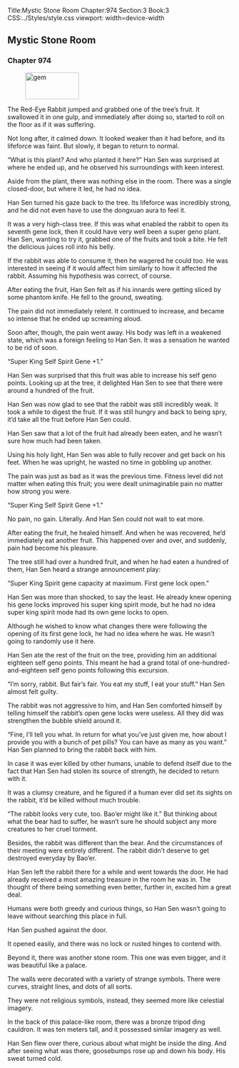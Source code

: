 Title:Mystic Stone Room 
Chapter:974 
Section:3 
Book:3 
CSS:../Styles/style.css 
viewport: width=device-width
  
## Mystic Stone Room
### Chapter 974
  
<figure>
	<img src="../Images/gem.gif" alt="gem" id="gem" width="120" height="60" />
</figure>
  

  
The Red-Eye Rabbit jumped and grabbed one of the tree’s fruit. It swallowed it in one gulp, and immediately after doing so, started to roll on the floor as if it was suffering.

Not long after, it calmed down. It looked weaker than it had before, and its lifeforce was faint. But slowly, it began to return to normal.

“What is this plant? And who planted it here?” Han Sen was surprised at where he ended up, and he observed his surroundings with keen interest.

Aside from the plant, there was nothing else in the room. There was a single closed-door, but where it led, he had no idea.

Han Sen turned his gaze back to the tree. Its lifeforce was incredibly strong, and he did not even have to use the dongxuan aura to feel it.

It was a very high-class tree. If this was what enabled the rabbit to open its seventh gene lock, then it could have very well been a super geno plant. Han Sen, wanting to try it, grabbed one of the fruits and took a bite. He felt the delicious juices roll into his belly.

If the rabbit was able to consume it, then he wagered he could too. He was interested in seeing if it would affect him similarly to how it affected the rabbit. Assuming his hypothesis was correct, of course.

After eating the fruit, Han Sen felt as if his innards were getting sliced by some phantom knife. He fell to the ground, sweating.

The pain did not immediately relent. It continued to increase, and became so intense that he ended up screaming aloud.

Soon after, though, the pain went away. His body was left in a weakened state, which was a foreign feeling to Han Sen. It was a sensation he wanted to be rid of soon.

“Super King Self Spirit Gene +1.”

Han Sen was surprised that this fruit was able to increase his self geno points. Looking up at the tree, it delighted Han Sen to see that there were around a hundred of the fruit.

Han Sen was now glad to see that the rabbit was still incredibly weak. It took a while to digest the fruit. If it was still hungry and back to being spry, it’d take all the fruit before Han Sen could.

Han Sen saw that a lot of the fruit had already been eaten, and he wasn’t sure how much had been taken.

Using his holy light, Han Sen was able to fully recover and get back on his feet. When he was upright, he wasted no time in gobbling up another.

The pain was just as bad as it was the previous time. Fitness level did not matter when eating this fruit; you were dealt unimaginable pain no matter how strong you were.

“Super King Self Spirit Gene +1.”

No pain, no gain. Literally. And Han Sen could not wait to eat more.

After eating the fruit, he healed himself. And when he was recovered, he’d immediately eat another fruit. This happened over and over, and suddenly, pain had become his pleasure.

The tree still had over a hundred fruit, and when he had eaten a hundred of them, Han Sen heard a strange announcement play:

“Super King Spirit gene capacity at maximum. First gene lock open.”

Han Sen was more than shocked, to say the least. He already knew opening his gene locks improved his super king spirit mode, but he had no idea super king spirit mode had its own gene locks to open.

Although he wished to know what changes there were following the opening of its first gene lock, he had no idea where he was. He wasn’t going to randomly use it here.

Han Sen ate the rest of the fruit on the tree, providing him an additional eighteen self geno points. This meant he had a grand total of one-hundred-and-eighteen self geno points following this excursion.

“I’m sorry, rabbit. But fair’s fair. You eat my stuff, I eat your stuff.” Han Sen almost felt guilty.

The rabbit was not aggressive to him, and Han Sen comforted himself by telling himself the rabbit’s open gene locks were useless. All they did was strengthen the bubble shield around it.

“Fine, I’ll tell you what. In return for what you’ve just given me, how about I provide you with a bunch of pet pills? You can have as many as you want.” Han Sen planned to bring the rabbit back with him.

In case it was ever killed by other humans, unable to defend itself due to the fact that Han Sen had stolen its source of strength, he decided to return with it.

It was a clumsy creature, and he figured if a human ever did set its sights on the rabbit, it’d be killed without much trouble.

“The rabbit looks very cute, too. Bao’er might like it.” But thinking about what the bear had to suffer, he wasn’t sure he should subject any more creatures to her cruel torment.

Besides, the rabbit was different than the bear. And the circumstances of their meeting were entirely different. The rabbit didn’t deserve to get destroyed everyday by Bao’er.

Han Sen left the rabbit there for a while and went towards the door. He had already received a most amazing treasure in the room he was in. The thought of there being something even better, further in, excited him a great deal.

Humans were both greedy and curious things, so Han Sen wasn’t going to leave without searching this place in full.

Han Sen pushed against the door.

It opened easily, and there was no lock or rusted hinges to contend with.

Beyond it, there was another stone room. This one was even bigger, and it was beautiful like a palace.

The walls were decorated with a variety of strange symbols. There were curves, straight lines, and dots of all sorts.

They were not religious symbols, instead, they seemed more like celestial imagery.

In the back of this palace-like room, there was a bronze tripod ding cauldron. It was ten meters tall, and it possessed similar imagery as well.

Han Sen flew over there, curious about what might be inside the ding. And after seeing what was there, goosebumps rose up and down his body. His sweat turned cold.